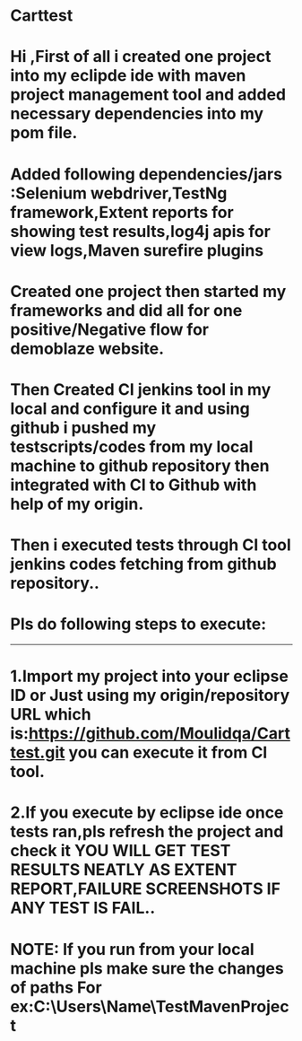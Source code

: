 # Carttest
# Hi ,First of all i created one project into my eclipde ide with maven project management tool and added necessary dependencies into my pom file.
# Added following dependencies/jars :Selenium webdriver,TestNg framework,Extent reports for showing test results,log4j apis for view logs,Maven surefire plugins
# Created one project then started my frameworks and did all for one positive/Negative flow for demoblaze website.
# Then Created CI jenkins tool in my local and configure it and using github i pushed my testscripts/codes from my local machine to github repository then integrated with CI to Github with help of my origin.
# Then i executed tests through CI tool jenkins codes fetching from github repository..


# Pls do following steps to execute:
------------------------------------

# 1.Import my project into your eclipse ID or Just using my origin/repository URL which is:https://github.com/Moulidqa/Carttest.git you can execute it from CI tool.
# 2.If you execute by eclipse ide once tests ran,pls refresh the project and check it YOU WILL GET TEST RESULTS NEATLY AS EXTENT REPORT,FAILURE SCREENSHOTS IF ANY TEST IS FAIL..


# NOTE: If you run from your local machine pls make sure the changes of paths **For ex**:C:\Users\Name\TestMavenProject
